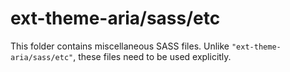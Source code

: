 # ext-theme-aria/sass/etc

This folder contains miscellaneous SASS files. Unlike `"ext-theme-aria/sass/etc"`, these files
need to be used explicitly.
